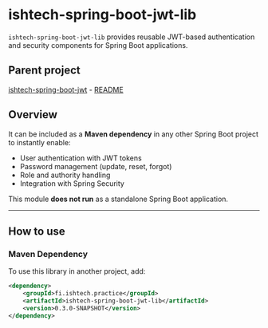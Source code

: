 # ishtech-spring-boot-jwt-lib

`ishtech-spring-boot-jwt-lib` provides reusable JWT-based authentication and security components for Spring Boot applications.

## Parent project

[ishtech-spring-boot-jwt](https://github.com/muneer2ishtech/ishtech-spring-boot-jwt) - [README](../README.md)

## Overview

It can be included as a **Maven dependency** in any other Spring Boot project to instantly enable:
- User authentication with JWT tokens  
- Password management (update, reset, forgot)  
- Role and authority handling  
- Integration with Spring Security  

This module **does not run** as a standalone Spring Boot application.

---

## How to use

### Maven Dependency

To use this library in another project, add:

```xml
<dependency>
    <groupId>fi.ishtech.practice</groupId>
    <artifactId>ishtech-spring-boot-jwt-lib</artifactId>
    <version>0.3.0-SNAPSHOT</version>
</dependency>
```
